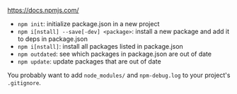 <https://docs.npmjs.com/>

- `npm init`: initialize package.json in a new project
- `npm i[nstall] --save[-dev] <package>`: install a new package and add it to deps in package.json
- `npm i[nstall]`: install all packages listed in package.json
- `npm outdated`: see which packages in package.json are out of date
- `npm update`: update packages that are out of date

You probably want to add `node_modules/` and `npm-debug.log` to your project's `.gitignore`.
